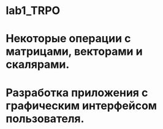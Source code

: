 # lab1_TRPO
# Некоторые операции с матрицами, векторами и скалярами. 
# Разработка приложения с графическим интерфейсом пользователя.
